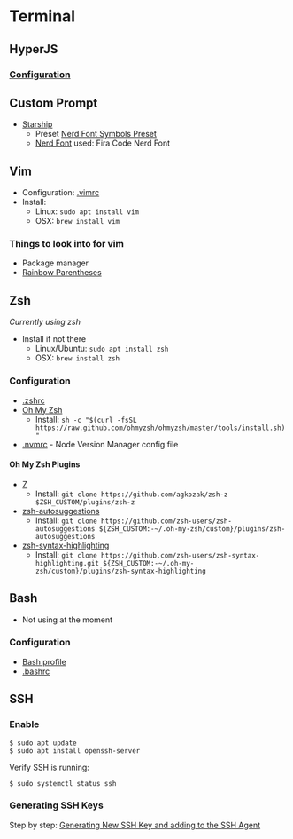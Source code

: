 # Terminal

## HyperJS

### [Configuration](https://github.com/BradNut/dotfiles/blob/master/.hyper.js)

## Custom Prompt

- [Starship](https://starship.rs/)
  - Preset [Nerd Font Symbols Preset](https://starship.rs/presets/nerd-font.html)
  - [Nerd Font](https://www.nerdfonts.com/) used: Fira Code Nerd Font

## Vim

- Configuration: [.vimrc](https://github.com/BradNut/dotfiles/blob/master/.vimrc)
- Install:
  - Linux: `sudo apt install vim`
  - OSX: `brew install vim`

### Things to look into for vim

- Package manager
- [Rainbow Parentheses](https://github.com/frazrepo/vim-rainbow)

## Zsh

_Currently using zsh_

- Install if not there
  - Linux/Ubuntu: `sudo apt install zsh`
  - OSX: `brew install zsh`

### Configuration

- [.zshrc](https://github.com/BradNut/dotfiles/blob/master/.zshrc)
- [Oh My Zsh](https://ohmyzsh.sh)
  - Install: `sh -c "$(curl -fsSL https://raw.github.com/ohmyzsh/ohmyzsh/master/tools/install.sh)"`
- [.nvmrc](https://github.com/BradNut/dotfiles/blob/master/.zshrc) - Node Version Manager config file

#### Oh My Zsh Plugins

- [Z](https://github.com/agkozak/zsh-z)
  - Install: `git clone https://github.com/agkozak/zsh-z $ZSH_CUSTOM/plugins/zsh-z`
- [zsh-autosuggestions](https://github.com/zsh-users/zsh-autosuggestions)
  - Install: `git clone https://github.com/zsh-users/zsh-autosuggestions ${ZSH_CUSTOM:-~/.oh-my-zsh/custom}/plugins/zsh-autosuggestions`
- [zsh-syntax-highlighting](https://github.com/zsh-users/zsh-syntax-highlighting)
  - Install: `git clone https://github.com/zsh-users/zsh-syntax-highlighting.git ${ZSH_CUSTOM:-~/.oh-my-zsh/custom}/plugins/zsh-syntax-highlighting`

## Bash

- Not using at the moment

### Configuration

- [Bash profile](https://github.com/BradNut/dotfiles/blob/master/.bash_profile)
- [.bashrc](https://github.com/BradNut/dotfiles/blob/master/.bashrc)

## SSH

### Enable

```
$ sudo apt update
$ sudo apt install openssh-server
```

Verify SSH is running:

```
$ sudo systemctl status ssh
```

### Generating SSH Keys

Step by step: [Generating New SSH Key and adding to the SSH Agent](https://docs.github.com/en/github/authenticating-to-github/generating-a-new-ssh-key-and-adding-it-to-the-ssh-agent)
